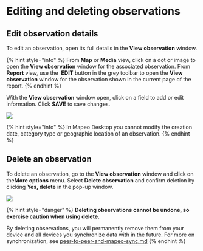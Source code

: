 # Editing and deleting observations

## **Edit observation details**

To edit an observation, open its full details in the **View observation** window.

{% hint style="info" %}
From **Map** or **Media** view, click on a dot or image to open the **View observation** window for the associated observation. From **Report** view, use the <img src="../../../.gitbook/assets/Webmaps_edit_icon.jpg" alt="" data-size="line" /> **EDIT** button in the grey toolbar to open the **View observation** window for the observation shown in the current page of the report.
{% endhint %}

With the **View observation** window open, click on a field to add or edit information. Click **SAVE** to save changes.

![](../../../.gitbook/assets/Md\_edit\_observation.jpg)

{% hint style="info" %}
In Mapeo Desktop you cannot modify the creation date, category type or geographic location of an observation.
{% endhint %}

## Delete an observation

To delete an observation, go to the **View observation** window and click on the<img src="../../../.gitbook/assets/Three_dots_menu.png" alt="" data-size="line" />**More options** menu. Select **Delete observation** and confirm deletion by clicking **Yes, delete** in the pop-up window.

![](../../../.gitbook/assets/Md\_edit\_observation\_more\_options.jpg)

{% hint style="danger" %}
**Deleting observations cannot be undone, so exercise caution when using delete.**

By deleting observations, you will permanently remove them from your device and all devices you synchronize data with in the future. For more on synchronization, see [peer-to-peer-and-mapeo-sync.md](../../../overview/about-mapeo/peer-to-peer-and-mapeo-sync.md "mention")
{% endhint %}
